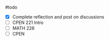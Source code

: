 #todo 
- [x] Complete reflection and post on discussions
- [ ] CPEN 221 Intro
- [ ] MATH 226
- [ ] CPEN 